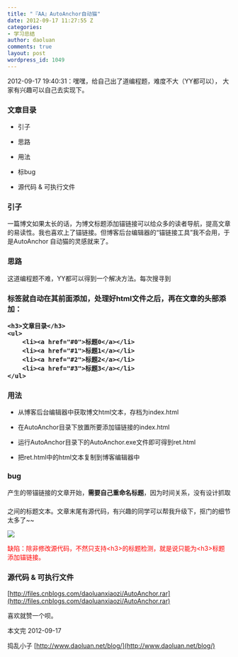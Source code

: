 ```yaml
---
title: "『AA』AutoAnchor自动猫"
date: 2012-09-17 11:27:55 Z
categories:
- 学习总结
author: daoluan
comments: true
layout: post
wordpress_id: 1049
---
```


2012-09-17 19:40:31：嘿嘿，给自己出了道编程题，难度不大（YY都可以）， 大家有兴趣可以自己去实现下。


### 文章目录





	
  * 引子

	
  * 思路

	
  * 用法

	
  * 标bug

	
  * 源代码 & 可执行文件




<!-- more -->





### 引子


一篇博文如果太长的话，为博文标题添加锚链接可以给众多的读者导航，提高文章的易读性。我也喜欢上了锚链接。但博客后台编辑器的“锚链接工具”我不会用，于是AutoAnchor 自动猫的灵感就来了。




### 思路


这道编程题不难，YY都可以得到一个解决方法。每次搜寻到<h3>标签就自动在其前面添加<a name="%d"></a>，处理好html文件之后，再在文章的头部添加：

    
    <h3>文章目录</h3>
    <ul>
    	<li><a href="#0">标题0</a></li>
    	<li><a href="#1">标题1</a></li>
    	<li><a href="#2">标题2</a></li>
    	<li><a href="#3">标题3</a></li>
    </ul>





### 用法





	
  * 从博客后台编辑器中获取博文html文本，存档为index.html

	
  * 在AutoAnchor目录下放置所要添加锚链接的index.html

	
  * 运行AutoAnchor目录下的AutoAnchor.exe文件即可得到ret.html

	
  * 把ret.html中的html文本复制到博客编辑器中





### bug


产生的带锚链接的文章开始，**需要自己重命名标题**，因为时间关系，没有设计抓取<h3></h3>之间的标题文本。文章末尾有源代码，有兴趣的同学可以帮我升级下，抠门的细节太多了~~

[![](http://daoluan.net/images/blog/2012/09/AutoAnchor_bug.jpg)](http://daoluan.net/blog/archives/1049/autoanchor_bug)

<p><span style="color: #ff0000;">缺陷：除非修改源代码，不然只支持&lt;h3&gt;的标题检测，就是说只能为&lt;h3&gt;标题添加锚链接。</span></p>




### 源代码 & 可执行文件


[http://files.cnblogs.com/daoluanxiaozi/AutoAnchor.rar](http://files.cnblogs.com/daoluanxiaozi/AutoAnchor.rar)

喜欢就赞一个呗。

本文完 2012-09-17

捣乱小子 [http://www.daoluan.net/blog/](http://www.daoluan.net/blog/)
